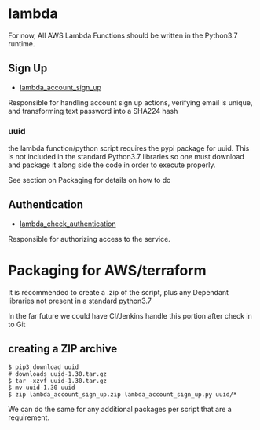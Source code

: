 # lambda
For now, All AWS Lambda Functions should be written in the Python3.7 runtime.

## Sign Up
* [lambda_account_sign_up](lambda_account_sign_up.py)

Responsible for handling account sign up actions, verifying email is unique, and transforming text password into a SHA224 hash

### uuid
the lambda function/python script requires the pypi package for uuid. This is not included in the standard Python3.7 libraries so one must download and package it along side the code in order to execute properly.

See section on Packaging for details on how to do

## Authentication
* [lambda_check_authentication](lambda_check_authentication.py)

Responsible for authorizing access to the service.


# Packaging for AWS/terraform
It is recommended to create a .zip of the script, plus any Dependant libraries not present in a standard python3.7

In the far future we could have CI/Jenkins handle this portion after check in to Git

## creating a ZIP archive
```
$ pip3 download uuid
# downloads uuid-1.30.tar.gz
$ tar -xzvf uuid-1.30.tar.gz
$ mv uuid-1.30 uuid
$ zip lambda_account_sign_up.zip lambda_account_sign_up.py uuid/*
```
We can do the same for any additional packages per script that are a requirement.
